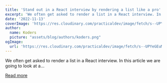```yaml
---
title: 'Stand out in a React interview by rendering a list like a pro'
excerpt: 'We often get asked to render a list in a React interview. In this article we are going to look at a...'
date: '2022-11-13'
coverImage: 'https://res.cloudinary.com/practicaldev/image/fetch/s--UPYeGEuM--/c_imagga_scale,f_auto,fl_progressive,h_420,q_auto,w_1000/https://dev-to-uploads.s3.amazonaws.com/uploads/articles/iwrgbg7b8qk41ow13sl7.jpg'
author:
  name: Koders
  picture: "assets/blog/authors/koders.png"
ogImage:
  url: 'https://res.cloudinary.com/practicaldev/image/fetch/s--UPYeGEuM--/c_imagga_scale,f_auto,fl_progressive,h_420,q_auto,w_1000/https://dev-to-uploads.s3.amazonaws.com/uploads/articles/iwrgbg7b8qk41ow13sl7.jpg'
---
```


We often get asked to render a list in a React interview. In this article we are going to look at a...

[Read more](https://dev.to/andyrewlee/stand-out-in-a-react-interview-by-rendering-a-list-like-a-pro-1cn5)
